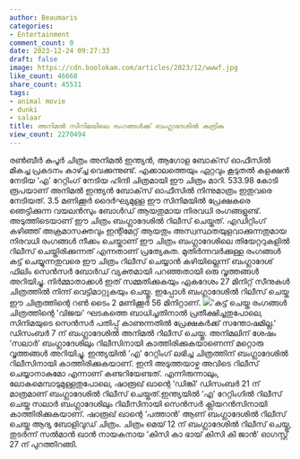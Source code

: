 ```yaml
---
author: Beaumaris
categories:
- Entertainment
comment_count: 0
date: 2023-12-24 09:27:33
draft: false
image: https://cdn.boolokam.com/articles/2023/12/wwwf.jpg
like_count: 46668
share_count: 45531
tags:
- animal movie
- dunki
- salaar
title: അനിമൽ സിനിമയിലെ രംഗങ്ങൾക്ക് ബംഗ്ലാദേശിൽ കത്രിക
view_count: 2270494
---
```


രൺബീർ കപൂർ ചിത്രം അനിമൽ ഇന്ത്യൻ, ആഗോള ബോക്‌സ് ഓഫീസിൽ മികച്ച പ്രകടനം കാഴ്ച്ച വെക്കുന്നുണ്ട്. എക്കാലത്തെയും ഏറ്റവും കൂടുതൽ കളക്ഷൻ നേടിയ ‘എ’ റേറ്റിംഗ് നേടിയ ഹിന്ദി ചിത്രമായി ഈ ചിത്രം മാറി. 533.98 കോടി രൂപയാണ് അനിമൽ ഇന്ത്യൻ ബോക്‌സ് ഓഫീസിൽ നിന്നുമാത്രം ഇതുവരെ നേടിയത്. 3.5 മണിക്കൂർ ദൈർഘ്യമുള്ള ഈ സിനിമയിൽ പ്രേക്ഷകരെ ഞെട്ടിക്കുന്ന വയലൻസും ബോൾഡ് ആയതുമായ നിരവധി രംഗങ്ങളുണ്ട്. അടുത്തിടെയാണ് ഈ ചിത്രം ബംഗ്ലാദേശിൽ റിലീസ് ചെയ്തത്. എഡിറ്റിംഗ് കഴിഞ്ഞ് അക്രമാസക്തവും ഇന്റിമേറ്റ് ആയതും അസ്വസ്ഥതയുളവാക്കുന്നതുമായ നിരവധി രംഗങ്ങൾ നീക്കം ചെയ്താണ് ഈ ചിത്രം ബംഗ്ലാദേശിലെ തിയേറ്ററുകളിൽ റിലീസ് ചെയ്തിരിക്കുന്നത് എന്നതാണ് പ്രത്യേകത. മുതിർന്നവർക്കുള്ള രംഗങ്ങൾ കട്ട് ചെയ്യുന്നതുവരെ ഈ ചിത്രം റിലീസ് ചെയ്യാൻ കഴിയില്ലെന്ന് ബംഗ്ലാദേശ് ഫിലിം സെൻസർ ബോർഡ് വ്യക്തമായി പറഞ്ഞതായി ഒരു വൃത്തങ്ങൾ അറിയിച്ചു. നിർമ്മാതാക്കൾ ഇത് സമ്മതിക്കുകയും ഏകദേശം 27 മിനിറ്റ് സീനുകൾ ചിത്രത്തിൽ നിന്ന് വെട്ടിമാറ്റുകയും ചെയ്തു. ഇപ്പോൾ ബംഗ്ലാദേശിൽ റിലീസ് ചെയ്ത ഈ ചിത്രത്തിന്റെ റൺ ടൈം 2 മണിക്കൂർ 56 മിനിറ്റാണ്. ![](https://cdn.boolokam.com/articles/2023/12/wwwf.jpg)'കട്ട് ചെയ്ത രംഗങ്ങൾ ചിത്രത്തിന്റെ 'വിജയ' ഘടകത്തെ ബാധിച്ചതിനാൽ പ്രതീക്ഷിച്ചതുപോലെ, സിനിമയുടെ സെൻസർ പതിപ്പ് കാണുന്നതിൽ പ്രേക്ഷകർക്ക് സന്തോഷമില്ല.' ഡിസംബർ 7 ന് ബംഗ്ലാദേശിൽ അനിമൽ റിലീസ് ചെയ്തു. അനിമലിന് ശേഷം ‘സലാർ’ ബംഗ്ലാദേശിലും റിലീസിനായി കാത്തിരിക്കുകയാണെന്ന് മറ്റൊരു വൃത്തങ്ങൾ അറിയിച്ചു. ഇന്ത്യയിൽ ‘എ’ റേറ്റിംഗ് ലഭിച്ച ചിത്രത്തിന് ബംഗ്ലാദേശിൽ റിലീസിനായി കാത്തിരിക്കുകയാണ്. ഇനി അടുത്തയാഴ്ച അവിടെ റിലീസ് ചെയ്യാനാകുമോ എന്നാണ് കണ്ടറിയേണ്ടത്. എന്നിരുന്നാലും, ലോകമെമ്പാടുമുള്ളതുപോലെ, ഷാരൂഖ് ഖാന്റെ ‘ഡിങ്കി’ ഡിസംബർ 21 ന് മാത്രമാണ് ബംഗ്ലാദേശിൽ റിലീസ് ചെയ്തത്.ഇന്ത്യയിൽ ‘എ’ റേറ്റിംഗിൽ റിലീസ് ചെയ്ത സലാർ ബംഗ്ലാദേശിലും റിലീസിനായി സെൻസർ ക്ലിയറൻസിനായി കാത്തിരിക്കുകയാണ്. ഷാരൂഖ് ഖാന്റെ ‘പത്താൻ’ ആണ് ബംഗ്ലാദേശിൽ റിലീസ് ചെയ്ത ആദ്യ ബോളിവുഡ് ചിത്രം. ചിത്രം മെയ് 12 ന് ബംഗ്ലാദേശിൽ റിലീസ് ചെയ്തു, തുടർന്ന് സൽമാൻ ഖാൻ നായകനായ ‘കിസി കാ ഭായ് കിസി കി ജാൻ’ ഓഗസ്റ്റ് 27 ന് പുറത്തിറങ്ങി.